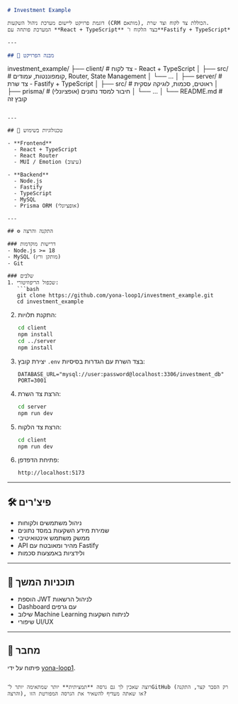 ```markdown
# Investment Example

דוגמת פרויקט ליישום מערכת ניהול השקעות (CRM מותאם), הכוללת צד לקוח וצד שרת.  
המערכת פותחה עם **React + TypeScript** בצד הלקוח ו־**Fastify + TypeScript** בצד השרת, עם חיבור למסד נתונים רלציוני (**MySQL**).

---

## 📂 מבנה הפרויקט

```

investment\_example/
├── client/        # צד לקוח - React + TypeScript
│   ├── src/       # קומפוננטות, עמודים, Router, State Management
│   └── ...
│
├── server/        # צד שרת - Fastify + TypeScript
│   ├── src/       # ראוטים, סכמות, לוגיקה עסקית
│   ├── prisma/    # חיבור למסד נתונים (אופציונלי)
│   └── ...
│
└── README.md      # קובץ זה

````

---

## 🚀 טכנולוגיות בשימוש

- **Frontend**
  - React + TypeScript
  - React Router
  - MUI / Emotion (עיצוב)

- **Backend**
  - Node.js
  - Fastify
  - TypeScript
  - MySQL
  - Prisma ORM (אופציונלי)

---

## ⚙️ התקנה והרצה

### דרישות מוקדמות
- Node.js >= 18
- MySQL (מותקן ורץ)
- Git

### שלבים
1. שכפול הריפוזיטורי:
   ```bash
   git clone https://github.com/yona-loop1/investment_example.git
   cd investment_example
````

2. התקנת תלויות:

   ```bash
   cd client
   npm install
   cd ../server
   npm install
   ```

3. יצירת קובץ `.env` בצד השרת עם הגדרות בסיסיות:

   ```
   DATABASE_URL="mysql://user:password@localhost:3306/investment_db"
   PORT=3001
   ```

4. הרצת צד השרת:

   ```bash
   cd server
   npm run dev
   ```

5. הרצת צד הלקוח:

   ```bash
   cd client
   npm run dev
   ```

6. פתיחת הדפדפן:

   ```
   http://localhost:5173
   ```

---

## 🛠️ פיצ'רים

* ניהול משתמשים ולקוחות
* שמירת מידע השקעות במסד נתונים
* ממשק משתמש אינטואיטיבי
* API מהיר ומאובטח עם Fastify
* ולידציות באמצעות סכמות

---

## 📌 תוכניות המשך

* הוספת JWT לניהול הרשאות
* Dashboard עם גרפים
* שילוב Machine Learning לניתוח השקעות
* שיפורי UI/UX

---

## 👤 מחבר

פיתוח על ידי [yona-loop1](https://github.com/yona-loop1).

```

רוצה שאכין לך גם גרסה **תמציתית** יותר שמתאימה יותר ל־GitHub (רק הסבר קצר, התקנה והרצה), או שאתה מעדיף להשאיר את הגרסה המפורטת הזו?
```
